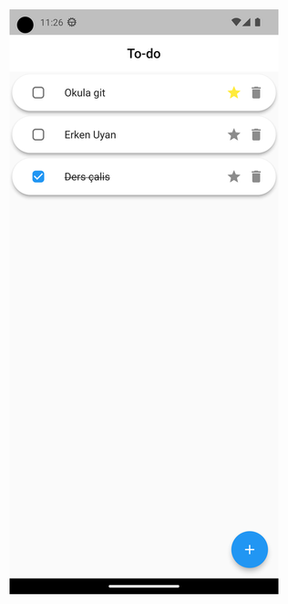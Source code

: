 <img src="https://github.com/speeedev/simple_todo_app_mysql/blob/master/Screenshot_1683372396.png">
